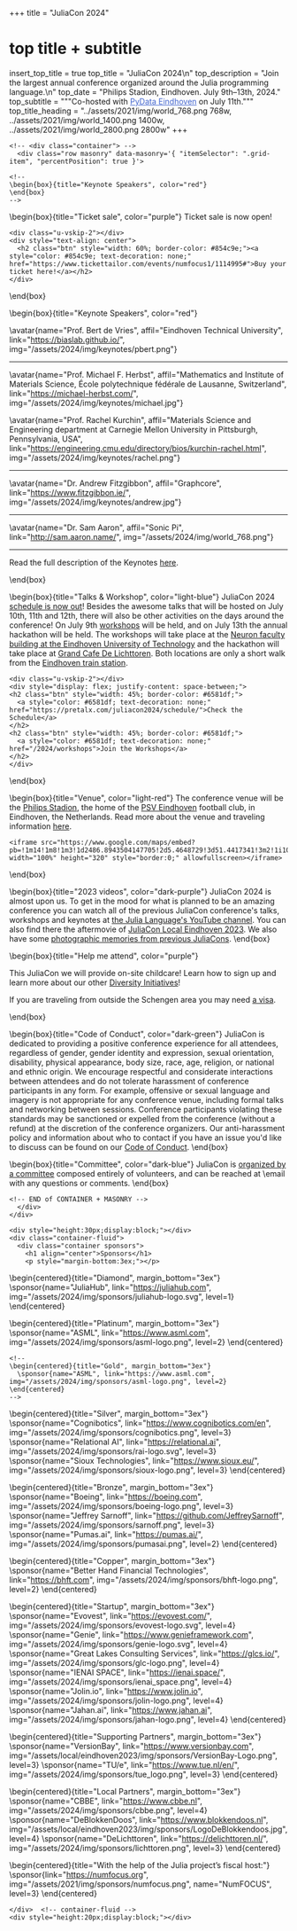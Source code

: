 +++
title = "JuliaCon 2024"

# top title + subtitle
insert_top_title = true
top_title = "JuliaCon 2024\n"
top_description = "Join the largest annual conference organized around the Julia programming language.\n"
top_date = "Philips Stadion, Eindhoven. July 9th–13th, 2024."
top_subtitle = """Co-hosted with <a style="color: #4366d0; text-decoration: underline" href="https://pydata.org/eindhoven2024/">PyData Eindhoven</a> on July 11th."""
top_title_heading = "../assets/2021/img/world_768.png 768w, ../assets/2021/img/world_1400.png 1400w, ../assets/2021/img/world_2800.png 2800w"
+++

~~~
<!-- <div class="container"> -->
  <div class="row masonry" data-masonry='{ "itemSelector": ".grid-item", "percentPosition": true }'>
~~~

~~~
<!--
\begin{box}{title="Keynote Speakers", color="red"}
\end{box}
-->
~~~

\begin{box}{title="Ticket sale", color="purple"}
  Ticket sale is now open!
  ~~~
  <div class="u-vskip-2"></div>
  <div style="text-align: center">
    <h2 class="btn" style="width: 60%; border-color: #854c9e;"><a style="color: #854c9e; text-decoration: none;" href="https://www.tickettailor.com/events/numfocus1/1114995#">Buy your ticket here!</a></h2>
  </div>
  ~~~
\end{box}

\begin{box}{title="Keynote Speakers", color="red"}

  \avatar{name="Prof. Bert de Vries", affil="Eindhoven Technical University", link="https://biaslab.github.io/", img="/assets/2024/img/keynotes/pbert.png"}

  ---

  \avatar{name="Prof. Michael F. Herbst", affil="Mathematics and Institute of Materials Science, École polytechnique fédérale de Lausanne, Switzerland", link="https://michael-herbst.com/", img="/assets/2024/img/keynotes/michael.jpg"}

  \avatar{name="Prof. Rachel Kurchin", affil="Materials Science and Engineering department at Carnegie Mellon University in Pittsburgh, Pennsylvania, USA", link="https://engineering.cmu.edu/directory/bios/kurchin-rachel.html", img="/assets/2024/img/keynotes/rachel.png"}

  ---

  \avatar{name="Dr. Andrew Fitzgibbon", affil="Graphcore", link="https://www.fitzgibbon.ie/", img="/assets/2024/img/keynotes/andrew.jpg"}

  --- 

  \avatar{name="Dr. Sam Aaron", affil="Sonic Pi", link="http://sam.aaron.name/", img="/assets/2024/img/world_768.png"}

  ---

  Read the full description of the Keynotes [here](/2024/keynotes).

\end{box}

\begin{box}{title="Talks & Workshop", color="light-blue"}
  JuliaCon 2024 [schedule is now out](https://pretalx.com/juliacon2024/schedule/)!
  Besides the awesome talks that will be hosted on July 10th, 11th and 12th, there will also be other activities on the days around the conference! On July 9th [workshops](/2024/workshops) will be held, and on July 13th the annual hackathon will be held. The workshops will take place at the [Neuron faculty building at the Eindhoven University of Technology](https://maps.app.goo.gl/kR5rwSFuqZZsiZe9A) and the hackathon will take place at [Grand Cafe De Lichttoren](https://maps.app.goo.gl/wA2yHBx1Xp8LnqTG6). Both locations are only a short walk from the [Eindhoven train station](https://maps.app.goo.gl/xnjYvfy7eK6Mbac97).
  ~~~
  <div class="u-vskip-2"></div>
  <div style="display: flex; justify-content: space-between;">
  <h2 class="btn" style="width: 45%; border-color: #6581df;">
    <a style="color: #6581df; text-decoration: none;" href="https://pretalx.com/juliacon2024/schedule/">Check the Schedule</a>
  </h2>
  <h2 class="btn" style="width: 45%; border-color: #6581df;">
    <a style="color: #6581df; text-decoration: none;" href="/2024/workshops">Join the Workshops</a>
  </h2>
</div>
  ~~~
\end{box}

\begin{box}{title="Venue", color="light-red"}
  The conference venue will be the [Philips Stadion](https://www.philipsstadion.nl/en/), the home of the [PSV Eindhoven](https://www.psv.nl/english-psv/english-psv.htm) football club, in Eindhoven, the Netherlands. Read more about the venue and traveling information [here](/2024/travel).

  ~~~
  <iframe src="https://www.google.com/maps/embed?pb=!1m14!1m8!1m3!1d2486.8943504147705!2d5.4648729!3d51.4417341!3m2!1i1024!2i768!4f13.1!3m3!1m2!1s0x47c6d911c386b16f%3A0x943ec8f52a067b30!2sPhilips%20Stadium!5e0!3m2!1sen!2sus!4v1699467736901!5m2!1sen!2sus" width="100%" height="320" style="border:0;" allowfullscreen></iframe>
  ~~~
\end{box}

\begin{box}{title="2023 videos", color="dark-purple"}
  JuliaCon 2024 is almost upon us. To get in the mood for what is planned to be an amazing conference you can watch all of the previous JuliaCon conference's talks, workshops and keynotes at [the Julia Language's YouTube channel](https://www.youtube.com/playlist?list=PLP8iPy9hna6T7PRe2sucSonFsrrH-oEZC). You can also find there the aftermovie of [JuliaCon Local Eindhoven 2023](https://www.youtube.com/watch?v=9YfRd6sdI4Q).
  We also have some [photographic memories from previous JuliaCons](memories/).
\end{box}

\begin{box}{title="Help me attend", color="purple"}

This JuliaCon we will provide on-site childcare! Learn how to sign up and learn more about our other [Diversity Initiatives](/2024/dei)!

If you are traveling from outside the Schengen area you may need [a visa](/2024/travel/#visa_info).

\end{box}

\begin{box}{title="Code of Conduct", color="dark-green"}
  JuliaCon is dedicated to providing a positive conference experience for all attendees, regardless of gender, gender identity and expression, sexual orientation, disability, physical appearance, body size, race, age, religion, or national and ethnic origin.
  We encourage respectful and considerate interactions between attendees and do not tolerate harassment of conference participants in any form.
  For example, offensive or sexual language and imagery is not appropriate for any conference venue, including formal talks and networking between sessions.
  Conference  participants violating these standards may be sanctioned or expelled from the conference (without a refund) at the discretion of the conference organizers.
  Our anti-harassment policy and information about who to contact if you have an issue you'd like to discuss can be found on our [Code of Conduct](/2024/coc/).
\end{box}

\begin{box}{title="Committee", color="dark-blue"}
  JuliaCon is [organized by a committee](/2024/committee/) composed entirely of volunteers, and can be reached at \email with any questions or comments.
\end{box}


~~~
<!-- END of CONTAINER + MASONRY -->
  </div>
</div>
~~~


~~~
<div style="height:30px;display:block;"></div>
<div class="container-fluid">
  <div class="container sponsors">
    <h1 align="center">Sponsors</h1>
    <p style="margin-bottom:3ex;"></p>
~~~

\begin{centered}{title="Diamond", margin_bottom="3ex"}
  \sponsor{name="JuliaHub", link="https://juliahub.com", img="/assets/2024/img/sponsors/juliahub-logo.svg", level=1}
\end{centered}

\begin{centered}{title="Platinum", margin_bottom="3ex"}
  \sponsor{name="ASML", link="https://www.asml.com", img="/assets/2024/img/sponsors/asml-logo.png", level=2}
\end{centered}

~~~
<!--
\begin{centered}{title="Gold", margin_bottom="3ex"}
  \sponsor{name="ASML", link="https://www.asml.com", img="/assets/2024/img/sponsors/asml-logo.png", level=2}
\end{centered}
-->
~~~

\begin{centered}{title="Silver", margin_bottom="3ex"}
  \sponsor{name="Cognibotics", link="https://www.cognibotics.com/en", img="/assets/2024/img/sponsors/cognibotics.png", level=3}
  \sponsor{name="Relational AI", link="https://relational.ai", img="/assets/2024/img/sponsors/rai-logo.svg", level=3}
  \sponsor{name="Sioux Technologies", link="https://www.sioux.eu/", img="/assets/2024/img/sponsors/sioux-logo.png", level=3}
\end{centered}

\begin{centered}{title="Bronze", margin_bottom="3ex"}
  \sponsor{name="Boeing", link="https://boeing.com", img="/assets/2024/img/sponsors/boeing-logo.png", level=3}
  \sponsor{name="Jeffrey Sarnoff", link="https://github.com/JeffreySarnoff", img="/assets/2024/img/sponsors/sarnoff.png", level=3}
  \sponsor{name="Pumas.ai", link="https://pumas.ai/", img="/assets/2024/img/sponsors/pumasai.png", level=2}
\end{centered}

\begin{centered}{title="Copper", margin_bottom="3ex"}
  \sponsor{name="Better Hand Financial Technologies", link="https://bhft.com", img="/assets/2024/img/sponsors/bhft-logo.png", level=2}
\end{centered}

\begin{centered}{title="Startup", margin_bottom="3ex"}
  \sponsor{name="Evovest", link="https://evovest.com/", img="/assets/2024/img/sponsors/evovest-logo.svg", level=4}
  \sponsor{name="Genie", link="https://www.genieframework.com", img="/assets/2024/img/sponsors/genie-logo.svg", level=4}
  \sponsor{name="Great Lakes Consulting Services", link="https://glcs.io/", img="/assets/2024/img/sponsors/glc-logo.png", level=4}
  \sponsor{name="IENAI SPACE", link="https://ienai.space/", img="/assets/2024/img/sponsors/ienai_space.png", level=4}
  \sponsor{name="Jolin.io", link="https://www.jolin.io", img="/assets/2024/img/sponsors/jolin-logo.png", level=4}
  \sponsor{name="Jahan.ai", link="https://www.jahan.ai", img="/assets/2024/img/sponsors/jahan-logo.png", level=4}
\end{centered}

\begin{centered}{title="Supporting Partners", margin_bottom="3ex"}
  \sponsor{name="VersionBay", link="https://www.versionbay.com", img="/assets/local/eindhoven2023/img/sponsors/VersionBay-Logo.png", level=3}
  \sponsor{name="TU/e", link="https://www.tue.nl/en/", img="/assets/2024/img/sponsors/tue_logo.png", level=3}
\end{centered}

\begin{centered}{title="Local Partners", margin_bottom="3ex"}
  \sponsor{name="CBBE", link="https://www.cbbe.nl", img="/assets/2024/img/sponsors/cbbe.png", level=4}
  \sponsor{name="DeBlokkenDoos", link="https://www.blokkendoos.nl", img="/assets/local/eindhoven2023/img/sponsors/LogoDeBlokkendoos.jpg", level=4}
  \sponsor{name="DeLichttoren", link="https://delichttoren.nl/", img="/assets/2024/img/sponsors/lichttoren.png", level=3}
\end{centered}

\begin{centered}{title="With the help of the Julia project’s fiscal host:"}
  \sponsor{link="https://numfocus.org", img="/assets/2021/img/sponsors/numfocus.png", name="NumFOCUS", level=3}
\end{centered}

~~~
</div>  <!-- container-fluid -->
<div style="height:20px;display:block;"></div>
~~~
